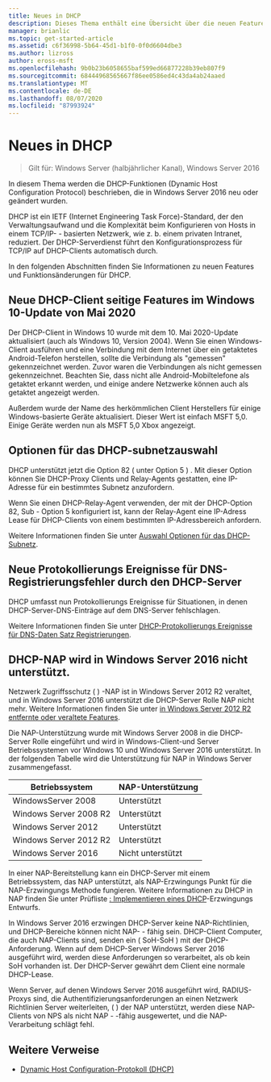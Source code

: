```yaml
---
title: Neues in DHCP
description: Dieses Thema enthält eine Übersicht über die neuen Features für DHCP (Dynamic Host Configuration Protocol) in Windows Server 2016.
manager: brianlic
ms.topic: get-started-article
ms.assetid: c6f36998-5b64-45d1-b1f0-0f0d6604dbe3
ms.author: lizross
author: eross-msft
ms.openlocfilehash: 9b0b23b6058655baf599ed66877228b39eb807f9
ms.sourcegitcommit: 68444968565667f86ee0586ed4c43da4ab24aaed
ms.translationtype: MT
ms.contentlocale: de-DE
ms.lasthandoff: 08/07/2020
ms.locfileid: "87993924"
---
```

# <a name="whats-new-in-dhcp"></a>Neues in DHCP

>Gilt für: Windows Server (halbjährlicher Kanal), Windows Server 2016

In diesem Thema werden die DHCP-Funktionen (Dynamic Host Configuration Protocol) beschrieben, die in Windows Server 2016 neu oder geändert wurden.

DHCP ist ein IETF (Internet Engineering Task Force)-Standard, der den Verwaltungsaufwand und die Komplexität beim Konfigurieren von Hosts in einem TCP/IP- \- basierten Netzwerk, wie z. b. einem privaten Intranet, reduziert. Der DHCP-Serverdienst führt den Konfigurationsprozess für TCP/IP auf DHCP-Clients automatisch durch.

In den folgenden Abschnitten finden Sie Informationen zu neuen Features und Funktionsänderungen für DHCP.

## <a name="new-dhcp-client-side-features-in-the-windows-10-may-2020-update"></a>Neue DHCP-Client seitige Features im Windows 10-Update von Mai 2020

Der DHCP-Client in Windows 10 wurde mit dem 10. Mai 2020-Update aktualisiert (auch als Windows 10, Version 2004). Wenn Sie einen Windows-Client ausführen und eine Verbindung mit dem Internet über ein getaktetes Android-Telefon herstellen, sollte die Verbindung als "gemessen" gekennzeichnet werden. Zuvor waren die Verbindungen als nicht gemessen gekennzeichnet. Beachten Sie, dass nicht alle Android-Mobiltelefone als getaktet erkannt werden, und einige andere Netzwerke können auch als getaktet angezeigt werden.

Außerdem wurde der Name des herkömmlichen Client Herstellers für einige Windows-basierte Geräte aktualisiert. Dieser Wert ist einfach MSFT 5,0. Einige Geräte werden nun als MSFT 5,0 Xbox angezeigt.

## <a name="dhcp-subnet-selection-options"></a>Optionen für das DHCP-subnetzauswahl

DHCP unterstützt jetzt die Option 82 \( unter Option 5 \) . Mit dieser Option können Sie DHCP-Proxy Clients und Relay-Agents gestatten, eine IP-Adresse für ein bestimmtes Subnetz anzufordern.


Wenn Sie einen DHCP-Relay-Agent verwenden, der mit der DHCP-Option 82, Sub \- Option 5 konfiguriert ist, kann der Relay-Agent eine IP-Adress Lease für DHCP-Clients von einem bestimmten IP-Adressbereich anfordern.

Weitere Informationen finden Sie unter [Auswahl Optionen für das DHCP-Subnetz](dhcp-subnet-options.md).

## <a name="new-logging-events-for-dns-registration-failures-by-the-dhcp-server"></a>Neue Protokollierungs Ereignisse für DNS-Registrierungsfehler durch den DHCP-Server

DHCP umfasst nun Protokollierungs Ereignisse für Situationen, in denen DHCP-Server-DNS-Einträge auf dem DNS-Server fehlschlagen.

Weitere Informationen finden Sie unter [DHCP-Protokollierungs Ereignisse für DNS-Daten Satz Registrierungen](dhcp-dns-events.md).

## <a name="dhcp-nap-is-not-supported-in-windows-server-2016"></a>DHCP-NAP wird in Windows Server 2016 nicht unterstützt.

Netzwerk Zugriffsschutz \( \) -NAP ist in Windows Server 2012 R2 veraltet, und in Windows Server 2016 unterstützt die DHCP-Server Rolle NAP nicht mehr. Weitere Informationen finden Sie unter [in Windows Server 2012 R2 entfernte oder veraltete Features](/previous-versions/windows/it-pro/windows-server-2012-R2-and-2012/dn303411(v=ws.11)).

Die NAP-Unterstützung wurde mit Windows Server 2008 in die DHCP-Server Rolle eingeführt und wird in Windows-Client-und Server Betriebssystemen vor Windows 10 und Windows Server 2016 unterstützt. In der folgenden Tabelle wird die Unterstützung für NAP in Windows Server zusammengefasst.

|Betriebssystem|NAP-Unterstützung|
|--------------------|---------------|
| WindowsServer 2008 |Unterstützt|
| Windows Server 2008 R2 |Unterstützt|
| Windows Server 2012 |Unterstützt|
| Windows Server 2012 R2 |Unterstützt|
| Windows Server 2016|Nicht unterstützt|

In einer NAP-Bereitstellung kann ein DHCP-Server mit einem Betriebssystem, das NAP unterstützt, als NAP-Erzwingungs Punkt für die NAP-Erzwingungs Methode fungieren. Weitere Informationen zu DHCP in NAP finden Sie unter Prüfliste [: Implementieren eines DHCP](/previous-versions/windows/it-pro/windows-server-2008-R2-and-2008/dd314186(v=ws.10))-Erzwingungs Entwurfs.

In Windows Server 2016 erzwingen DHCP-Server keine NAP-Richtlinien, und DHCP-Bereiche können nicht NAP- \- fähig sein. DHCP-Client Computer, die auch NAP-Clients sind, senden ein \( SoH-SoH \) mit der DHCP-Anforderung. Wenn auf dem DHCP-Server Windows Server 2016 ausgeführt wird, werden diese Anforderungen so verarbeitet, als ob kein SoH vorhanden ist. Der DHCP-Server gewährt dem Client eine normale DHCP-Lease.

Wenn Server, auf denen Windows Server 2016 ausgeführt wird, RADIUS-Proxys sind, die Authentifizierungsanforderungen an einen Netzwerk Richtlinien Server weiterleiten, \( \) der NAP unterstützt, werden diese NAP-Clients von NPS als nicht NAP \- -fähig ausgewertet, und die NAP-Verarbeitung schlägt fehl.

## <a name="additional-references"></a>Weitere Verweise

-   [Dynamic Host Configuration-Protokoll (DHCP)](./dhcp-top.md)